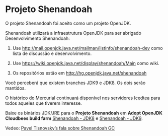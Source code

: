 # Projeto Shenandoah

O projeto Shenandoah foi aceito como um projeto OpenJDK.

Shenandoah utilizará a infraestrutura OpenJDK para ser abrigado
Desenvolvimento Shenandoah:

1. Use http://mail.openjdk.java.net/mailman/listinfo/shenandoah-dev como
lista de discussão e desenvolvimento.

2. Use https://wiki.openjdk.java.net/display/shenandoah/Main como wiki.

3. Os repositórios estão em http://hg.openjdk.java.net/shenandoah

Você perceberá que existem branches JDK9 e JDK8. Os dois serão mantidos.

O histórico do Mercurial continuará disponível nos servidores Icedtea para todos aqueles que tiverem interesse.


Baixe os binários JDK/JRE para o **Projeto Shenandoah** em **Adopt OpenJDK Cloudbees build farm** [Shenandoah - JDK8](https://adopt-openjdk.ci.cloudbees.com/view/OpenJDK/job/project-shenandoah-jdk8/) e 
[Shenandoah - JDK9](https://adopt-openjdk.ci.cloudbees.com/view/OpenJDK/job/project-shenandoah-jdk9/).

Vedeo: [Pavel Tisnovsky’s fala sobre Shenandoah GC](http://t.co/Nx1frImQAD)